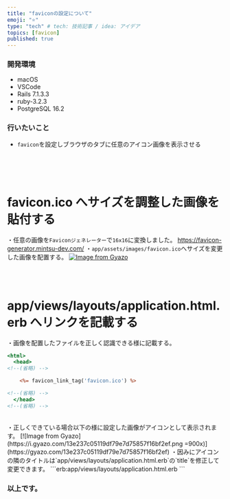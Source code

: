 ```yaml
---
title: "faviconの設定について"
emoji: "⭐️"
type: "tech" # tech: 技術記事 / idea: アイデア
topics: [favicon]
published: true
---
```



### 開発環境
- macOS
- VSCode
- Rails 7.1.3.3
- ruby-3.2.3
- PostgreSQL 16.2

### 行いたいこと
- `favicon`を設定しブラウザのタブに任意のアイコン画像を表示させる


<br>
<br>
<br>

# favicon.ico へサイズを調整した画像を貼付する
・任意の画像を`Faviconジェネレーター`で`16x16`に変換しました。
https://favicon-generator.mintsu-dev.com/
・`app/assets/images/favicon.ico`へサイズを変更した画像を配置する。
[![Image from Gyazo](https://i.gyazo.com/d563290d618f96d25220e755cd2f9609.png)](https://gyazo.com/d563290d618f96d25220e755cd2f9609)

<br>
<br>

# app/views/layouts/application.html.erb へリンクを記載する
・画像を配置したファイルを正しく認識できる様に記載する。
```rb:app/views/layouts/application.html.erb
<html>
  <head>
<!--(省略) -->

    <%= favicon_link_tag('favicon.ico') %>

<!--(省略) -->
  </head>
<!--(省略) -->
```
<br>
・正しくできている場合以下の様に設定した画像がアイコンとして表示されます。
[![Image from Gyazo](https://i.gyazo.com/13e237c05119df79e7d75857f16bf2ef.png =900x)](https://gyazo.com/13e237c05119df79e7d75857f16bf2ef)
・因みにアイコンの隣のタイトルは`app/views/layouts/application.html.erb`の`title`を修正して変更できます。
```erb:app/views/layouts/application.html.erb
<!DOCTYPE html>
<html>
  <head>
    <title>Live Fes</title>

<!--(省略) -->

  </head>
</html>
```

### 以上です。
<br>
<br>
